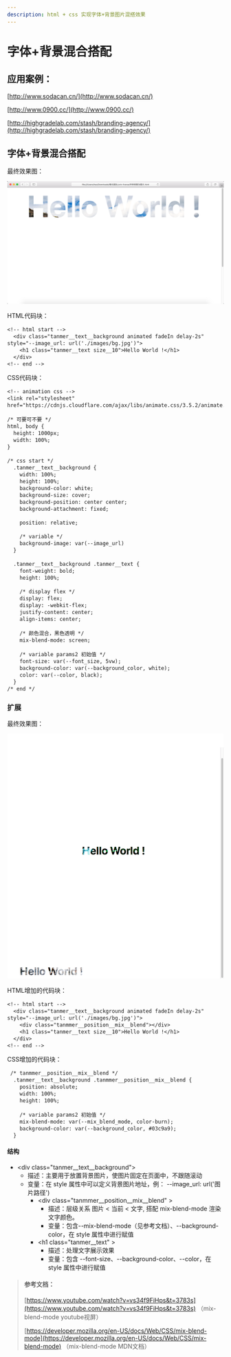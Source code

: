 ```yaml
---
description: html + css 实现字体+背景图片混搭效果
---
```


# 字体+背景混合搭配

## 应用案例：

[http://www.sodacan.cn/](http://www.sodacan.cn/)

[http://www.0900.cc/](http://www.0900.cc/)

[http://highgradelab.com/stash/branding-agency/](http://highgradelab.com/stash/branding-agency/)

## 字体+背景混合搭配

最终效果图：

![](../../.gitbook/assets/image%20%282%29.png)

HTML代码块：

```text
<!-- html start -->
  <div class="tanmer__text__background animated fadeIn delay-2s" style="--image_url: url('./images/bg.jpg')">
    <h1 class="tanmer__text size__10">Hello World !</h1>
  </div>
<!-- end -->
```

CSS代码块：

```text
<!-- animation css -->
<link rel="stylesheet" href="https://cdnjs.cloudflare.com/ajax/libs/animate.css/3.5.2/animate.min.css">

/* 可要可不要 */
html, body {
  height: 1000px;
  width: 100%;
} 

/* css start */
  .tanmer__text__background {
    width: 100%;
    height: 100%;
    background-color: white;
    background-size: cover;
    background-position: center center;
    background-attachment: fixed;

    position: relative;

    /* variable */
    background-image: var(--image_url)
  }

  .tanmer__text__background .tanmer__text {
    font-weight: bold;
    height: 100%;

    /* display flex */
    display: flex;
    display: -webkit-flex;
    justify-content: center;
    align-items: center;

    /* 颜色混合，黑色透明 */
    mix-blend-mode: screen;

    /* variable params2 初始值 */
    font-size: var(--font_size, 5vw);
    background-color: var(--background_color, white);
    color: var(--color, black);
  }
/* end */
```

### 扩展

最终效果图：

![](../../.gitbook/assets/image%20%2845%29.png)

HTML增加的代码块：

```text
<!-- html start -->
  <div class="tanmer__text__background animated fadeIn delay-2s" style="--image_url: url('./images/bg.jpg')">
    <div class="tanmmer__position__mix__blend"></div>
    <h1 class="tanmer__text size__10">Hello World !</h1>
  </div>
<!-- end -->
```

CSS增加的代码块：

```text
 /* tanmmer__position__mix__blend */
  .tanmer__text__background .tanmmer__position__mix__blend {
    position: absolute;
    width: 100%;
    height: 100%;

    /* variable params2 初始值 */
    mix-blend-mode: var(--mix_blend_mode, color-burn);
    background-color: var(--background_color, #03c9a9);
  }
```

#### 结构

* &lt;div  class="tanmer\_\_text\_\_background"&gt;
  * 描述：主要用于放置背景图片，使图片固定在页面中，不跟随滚动
  * 变量：在 style 属性中可以定义背景图片地址，例： --image\_url: url\('图片路径'\)
    * &lt;div class="tanmmer\_\_position\_\_mix\_\_blend" &gt;
      * 描述：层级关系 图片 &lt;  当前 &lt; 文字, 搭配 mix-blend-mode 渲染文字颜色。
      * 变量：包含--mix-blend-mode（见参考文档）、--background-color，在 style 属性中进行赋值
    * &lt;h1 class="tanmer\_\_text" &gt;
      * 描述：处理文字展示效果
      * 变量：包含 --font-size、--background-color、--color，在 style 属性中进行赋值

> #### 参考文档：
>
> [https://www.youtube.com/watch?v=vs34f9FiHps&t=3783s](https://www.youtube.com/watch?v=vs34f9FiHps&t=3783s) （mix-blend-mode youtube视屏）
>
> [https://developer.mozilla.org/en-US/docs/Web/CSS/mix-blend-mode](https://developer.mozilla.org/en-US/docs/Web/CSS/mix-blend-mode) （mix-blend-mode MDN文档）

